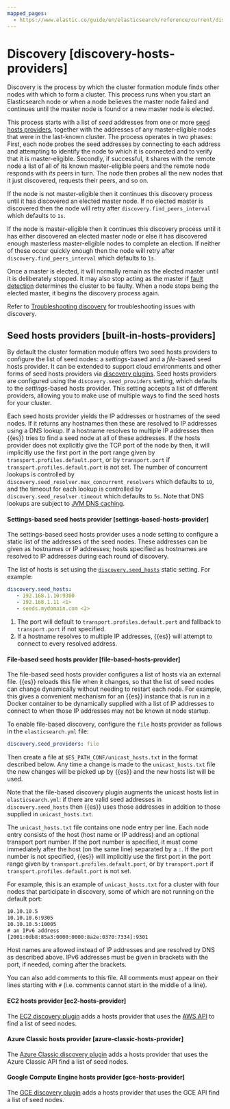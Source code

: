 ```yaml
---
mapped_pages:
  - https://www.elastic.co/guide/en/elasticsearch/reference/current/discovery-hosts-providers.html
---
```


# Discovery [discovery-hosts-providers]

Discovery is the process by which the cluster formation module finds other nodes with which to form a cluster. This process runs when you start an Elasticsearch node or when a node believes the master node failed and continues until the master node is found or a new master node is elected.

This process starts with a list of *seed* addresses from one or more [seed hosts providers](#built-in-hosts-providers), together with the addresses of any master-eligible nodes that were in the last-known cluster. The process operates in two phases: First, each node probes the seed addresses by connecting to each address and attempting to identify the node to which it is connected and to verify that it is master-eligible. Secondly, if successful, it shares with the remote node a list of all of its known master-eligible peers and the remote node responds with *its* peers in turn. The node then probes all the new nodes that it just discovered, requests their peers, and so on.

If the node is not master-eligible then it continues this discovery process until it has discovered an elected master node. If no elected master is discovered then the node will retry after `discovery.find_peers_interval` which defaults to `1s`.

If the node is master-eligible then it continues this discovery process until it has either discovered an elected master node or else it has discovered enough masterless master-eligible nodes to complete an election. If neither of these occur quickly enough then the node will retry after `discovery.find_peers_interval` which defaults to `1s`.

Once a master is elected, it will normally remain as the elected master until it is deliberately stopped. It may also stop acting as the master if [fault detection](cluster-fault-detection.md) determines the cluster to be faulty. When a node stops being the elected master, it begins the discovery process again.

Refer to [Troubleshooting discovery](../../../troubleshoot/elasticsearch/discovery-troubleshooting.md) for troubleshooting issues with discovery.

## Seed hosts providers [built-in-hosts-providers]

By default the cluster formation module offers two seed hosts providers to configure the list of seed nodes: a *settings*-based and a *file*-based seed hosts provider. It can be extended to support cloud environments and other forms of seed hosts providers via [discovery plugins](asciidocalypse://docs/elasticsearch/docs/reference/elasticsearch-plugins/discovery-plugins.md). Seed hosts providers are configured using the `discovery.seed_providers` setting, which defaults to the *settings*-based hosts provider. This setting accepts a list of different providers, allowing you to make use of multiple ways to find the seed hosts for your cluster.

Each seed hosts provider yields the IP addresses or hostnames of the seed nodes. If it returns any hostnames then these are resolved to IP addresses using a DNS lookup. If a hostname resolves to multiple IP addresses then {{es}} tries to find a seed node at all of these addresses. If the hosts provider does not explicitly give the TCP port of the node by then, it will implicitly use the first port in the port range given by `transport.profiles.default.port`, or by `transport.port` if `transport.profiles.default.port` is not set. The number of concurrent lookups is controlled by `discovery.seed_resolver.max_concurrent_resolvers` which defaults to `10`, and the timeout for each lookup is controlled by `discovery.seed_resolver.timeout` which defaults to `5s`. Note that DNS lookups are subject to [JVM DNS caching](../../deploy/self-managed/networkaddress-cache-ttl.md).


#### Settings-based seed hosts provider [settings-based-hosts-provider] 

The settings-based seed hosts provider uses a node setting to configure a static list of the addresses of the seed nodes. These addresses can be given as hostnames or IP addresses; hosts specified as hostnames are resolved to IP addresses during each round of discovery.

The list of hosts is set using the [`discovery.seed_hosts`](../../deploy/self-managed/important-settings-configuration.md#unicast.hosts) static setting. For example:

```yaml
discovery.seed_hosts:
   - 192.168.1.10:9300
   - 192.168.1.11 <1>
   - seeds.mydomain.com <2>
```

1. The port will default to `transport.profiles.default.port` and fallback to `transport.port` if not specified.
2. If a hostname resolves to multiple IP addresses, {{es}} will attempt to connect to every resolved address.



#### File-based seed hosts provider [file-based-hosts-provider] 

The file-based seed hosts provider configures a list of hosts via an external file.  {{es}} reloads this file when it changes, so that the list of seed nodes can change dynamically without needing to restart each node. For example, this gives a convenient mechanism for an {{es}} instance that is run in a Docker container to be dynamically supplied with a list of IP addresses to connect to when those IP addresses may not be known at node startup.

To enable file-based discovery, configure the `file` hosts provider as follows in the `elasticsearch.yml` file:

```yaml
discovery.seed_providers: file
```

Then create a file at `$ES_PATH_CONF/unicast_hosts.txt` in the format described below. Any time a change is made to the `unicast_hosts.txt` file the new changes will be picked up by {{es}} and the new hosts list will be used.

Note that the file-based discovery plugin augments the unicast hosts list in `elasticsearch.yml`: if there are valid seed addresses in `discovery.seed_hosts` then {{es}} uses those addresses in addition to those supplied in `unicast_hosts.txt`.

The `unicast_hosts.txt` file contains one node entry per line. Each node entry consists of the host (host name or IP address) and an optional transport port number. If the port number is specified, it must come immediately after the host (on the same line) separated by a `:`. If the port number is not specified, {{es}} will implicitly use the first port in the port range given by `transport.profiles.default.port`, or by `transport.port` if `transport.profiles.default.port` is not set.

For example, this is an example of `unicast_hosts.txt` for a cluster with four nodes that participate in discovery, some of which are not running on the default port:

```txt
10.10.10.5
10.10.10.6:9305
10.10.10.5:10005
# an IPv6 address
[2001:0db8:85a3:0000:0000:8a2e:0370:7334]:9301
```

Host names are allowed instead of IP addresses and are resolved by DNS as described above. IPv6 addresses must be given in brackets with the port, if needed, coming after the brackets.

You can also add comments to this file. All comments must appear on their lines starting with `#` (i.e. comments cannot start in the middle of a line).


#### EC2 hosts provider [ec2-hosts-provider] 

The [EC2 discovery plugin](asciidocalypse://docs/elasticsearch/docs/reference/elasticsearch-plugins/discovery-ec2.md) adds a hosts provider that uses the [AWS API](https://github.com/aws/aws-sdk-java) to find a list of seed nodes.


#### Azure Classic hosts provider [azure-classic-hosts-provider] 

The [Azure Classic discovery plugin](asciidocalypse://docs/elasticsearch/docs/reference/elasticsearch-plugins/discovery-azure-classic.md) adds a hosts provider that uses the Azure Classic API find a list of seed nodes.


#### Google Compute Engine hosts provider [gce-hosts-provider] 

The [GCE discovery plugin](asciidocalypse://docs/elasticsearch/docs/reference/elasticsearch-plugins/discovery-gce.md) adds a hosts provider that uses the GCE API find a list of seed nodes.


